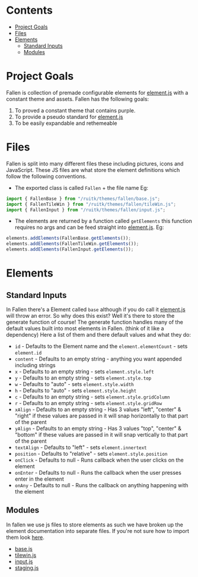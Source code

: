 # Contents
 - [Project Goals](Fallen%20Summary.md#Project%20Goals)
 - [Files](Fallen%20Summary.md#Files)
 - [Elements](Fallen%20Summary.md#Elements)
	 - [Standard Inputs](Fallen%20Summary.md#Standard%20Inputs)
	 - [Modules](Fallen%20Summary.md#Modules)

# Project Goals
Fallen is collection of premade configurable elements for [element.js](element.js.md) with a constant theme and assets.
Fallen has the following goals:
1. To proved a constant theme that contains purple.
2. To provide a pseudo standard for [element.js](element.js.md)
3. To be easily expandable and rethemeable

# Files
Fallen is split into many different files these including pictures, icons and JavaScript. These JS files are what store the element definitions which follow the following conventions.
 -  The exported class is called `Fallen` + the file name Eg:
```js
import { FallenBase } from "/ruitk/themes/fallen/base.js";
import { FallenTileWin } from "/ruitk/themes/fallen/tileWin.js";
import { FallenInput } from "/ruitk/themes/fallen/input.js";
```
 - The elements are returned by a function called `getElements` this function requires no args and can be feed straight into [element.js](../element.js.md). Eg:
```js
elements.addElements(FallenBase.getElements());
elements.addElements(FallenTileWin.getElements());
elements.addElements(FallenInput.getElements());
```
# Elements
## Standard Inputs
In Fallen there's a Element called `base` although if you do call it [element.js](element.js.md) will throw an error. So why does this exist? Well it's there to store the generate function of course! The generate function handles many of the default values built into most elements in Fallen. (think of it like a dependency) Here a list of them and there default values and what they do:
 - `id` - Defaults to the Element name and the `element.elementCount` - sets `element.id`
 - `content` - Defaults to an empty string - anything you want appended including strings 
 - `x` - Defaults to an empty string - sets `element.style.left`
 - `y` - Defaults to an empty string - sets `element.style.top`
 - `w` - Defaults to "auto" - sets `element.style.width`
 - `h` - Defaults to "auto" - sets `element.style.height`
 - `c` - Defaults to an empty string - sets `element.style.gridColumn`
 - `r` - Defaults to an empty string - sets `element.style.gridRow`
 - `xAlign` - Defaults to an empty string - Has 3 values "left", "center" & "right" if these values are passed in it will snap horizontally to that part of the parent
 - `yAlign` - Defaults to an empty string - Has 3 values "top", "center" & "bottom" if these values are passed in it will snap vertically to that part of the parent
 - `textAlign` - Defaults to "left" - sets `element.innertext`
 - `position` - Defaults to "relative" - sets `element.style.position`
 - `onClick` - Defaults to null - Runs callback when the user clicks on the element
 - `onEnter` - Defaults to null - Runs the callback when the user presses enter in the element
 - `onAny` - Defaults to null - Runs the callback on anything happening with the element 

## Modules
In fallen we use js files to store elements as such we have broken up the element documentation into separate files. If you're not sure how to import them look [here](Fallen%20Summary.md#Files).
 - [base.js](base.js.md)
 - [tilewin.js](tilewin.js.md)
 - [input.js](input.js.md)
 - [staging.js](staging.js.md)





